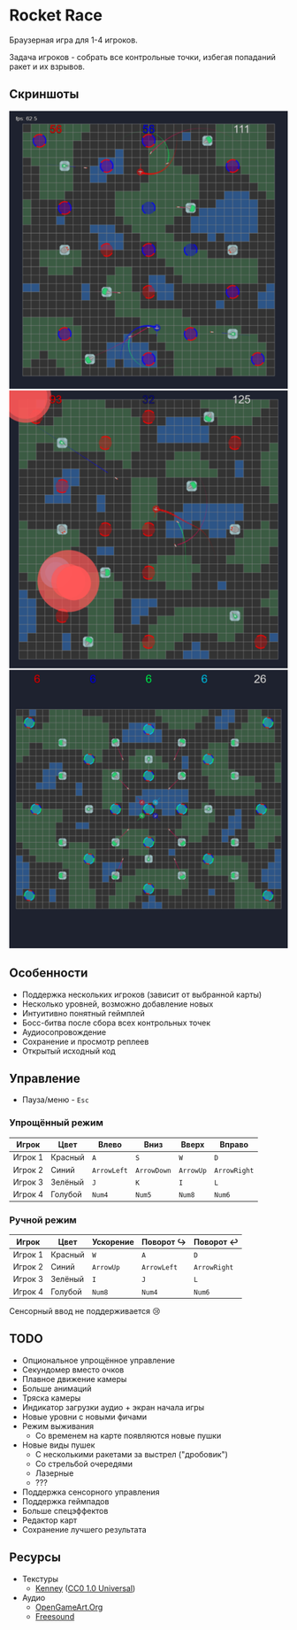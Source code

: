 # Rocket Race
Браузерная игра для 1-4 игроков.

Задача игроков - собрать все контрольные точки, избегая попаданий ракет и их взрывов.

## Скриншоты
![Screenshot 1](screenshots/1.png)
![Screenshot 2](screenshots/2.png)
![Screenshot 3](screenshots/3.png)

## Особенности
- Поддержка нескольких игроков (зависит от выбранной карты)
- Несколько уровней, возможно добавление новых
- Интуитивно понятный геймплей
- Босс-битва после сбора всех контрольных точек
- Аудиосопровождение
- Сохранение и просмотр реплеев
- Открытый исходный код

## Управление
- Пауза/меню - `Esc`

### Упрощённый режим

| Игрок   | Цвет    | Влево       | Вниз        | Вверх     | Вправо       |
|---------|---------|-------------|-------------|-----------|--------------|
| Игрок 1 | Красный | `A`         | `S`         | `W`       | `D`          |
| Игрок 2 | Синий   | `ArrowLeft` | `ArrowDown` | `ArrowUp` | `ArrowRight` |
| Игрок 3 | Зелёный | `J`         | `K`         | `I`       | `L`          |
| Игрок 4 | Голубой | `Num4`      | `Num5`      | `Num8`    | `Num6`       |

### Ручной режим
| Игрок   | Цвет    | Ускорение | Поворот ↪  | Поворот ↩    |
|---------|---------|-----------|-------------|--------------|
| Игрок 1 | Красный | `W`       | `A`         | `D`          |
| Игрок 2 | Синий   | `ArrowUp` | `ArrowLeft` | `ArrowRight` |
| Игрок 3 | Зелёный | `I`       | `J`         | `L`          |
| Игрок 4 | Голубой | `Num8`    | `Num4`      | `Num6`       |

Сенсорный ввод не поддерживается 😢

## TODO
- Опциональное упрощённое управление
- Секундомер вместо очков
- Плавное движение камеры
- Больше анимаций
- Тряска камеры
- Индикатор загрузки аудио + экран начала игры
- Новые уровни с новыми фичами
- Режим выживания
  - Со временем на карте появляются новые пушки 
- Новые виды пушек
  - С несколькими ракетами за выстрел ("дробовик")
  - Со стрельбой очередями
  - Лазерные
  - ???
- Поддержка сенсорного управления
- Поддержка геймпадов
- Больше спецэффектов
- Редактор карт
- Сохранение лучшего результата

## Ресурсы
- Текстуры
  - [Kenney](https://kenney.nl/) ([CC0 1.0 Universal](https://creativecommons.org/publicdomain/zero/1.0/))
- Аудио
  - [OpenGameArt.Org](https://opengameart.org/)
  - [Freesound](https://freesound.org/)
